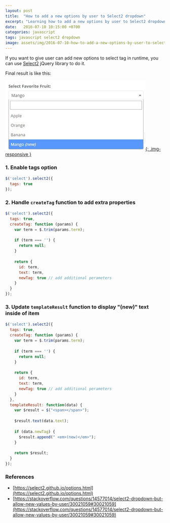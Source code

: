 ```yaml
---
layout: post
title:  "How to add a new options by user to Select2 dropdown"
excerpt: "Learning how to add a new options by user to Select2 dropdown"
date:   2016-07-10 10:15:00 +0700
categories: javascript
tags: javascript select2 dropdown
image: assets/img/2016-07-10-how-to-add-a-new-options-by-user-to-select2-dropdown-001.jpg
---
```


If you want to give user can add new options to select tag in runtime, you can use [Select2](https://select2.github.io/) jQuery library to do it.

Final result is like this:

[![Select2 Dropdown](/assets/img/2016-07-10-how-to-add-a-new-options-by-user-to-select2-dropdown-001.jpg){: .img-responsive }](/assets/img/2016-07-10-how-to-add-a-new-options-by-user-to-select2-dropdown-001.jpg)

### 1. Enable tags option

```javascript
$('select').select2({
  tags: true
});
```

### 2. Handle `createTag` function to add extra properties

```javascript
$('select').select2({
  tags: true,
  createTag: function (params) {
    var term = $.trim(params.term);

    if (term === '') {
      return null;
    }

    return {
      id: term,
      text: term,
      newTag: true // add additional perameters
    }
  }
});
```

### 3. Update `templateResult` function to display "(new)" text inside of item

```javascript
$('select').select2({
  tags: true,
  createTag: function (params) {
    var term = $.trim(params.term);

    if (term === '') {
      return null;
    }

    return {
      id: term,
      text: term,
      newTag: true // add additional perameters
    }
  },
  templateResult: function(data) {
    var $result = $("<span></span>");

    $result.text(data.text);

    if (data.newTag) {
      $result.append(" <em>(new)</em>");
    }

    return $result;
  }
});
```

### References

* [https://select2.github.io/options.html](https://select2.github.io/options.html)
* [https://stackoverflow.com/questions/14577014/select2-dropdown-but-allow-new-values-by-user/30021059#30021059](https://stackoverflow.com/questions/14577014/select2-dropdown-but-allow-new-values-by-user/30021059#30021059)